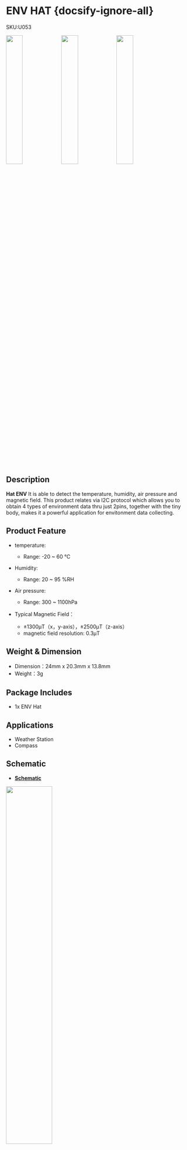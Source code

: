 # ENV HAT {docsify-ignore-all}

<div class="badge badge-pill badge-primary product_sku_tag">SKU:U053</div>

<img src="assets\img\product_pics\hat\env_hat\env_hat_01.jpg" width="30%" height="30%"><img src="assets\img\product_pics\hat\env_hat\env_hat_02.jpg" width="30%" height="30%"><img src="assets\img\product_pics\hat\env_hat\env_hat_03.jpg" width="30%" height="30%">

## Description


**Hat ENV**  It is able to detect the temperature, humidity, air pressure and magnetic field. This product relates via I2C protocol which allows you to obtain 4 types of environment data thru just 2pins, together with the tiny body, makes it a powerful application for envitonment data collecting. 


## Product Feature

- temperature:
    -  Range: -20 ~ 60 ℃
- Humidity:
    -  Range: 20 ~ 95 %RH
- Air pressure:
    -  Range: 300 ~ 1100hPa

- Typical Magnetic Field：
    - ±1300μT（x，y-axis），±2500μT（z-axis）
    - magnetic field resolution: 0.3μT

## Weight & Dimension

- Dimension：24mm x 20.3mm x 13.8mm
- Weight：3g


## Package Includes

- 1x ENV Hat

## Applications

- Weather Station 
- Compass

## Schematic

- **[Schematic](https://github.com/m5stack/M5-Schematic/blob/master/Hat/StickHat_ENV.pdf)**

<img src="assets\img\product_pics\hat\env_hat\env_hat_04.jpg" width="50%" height="50%">

## Links

- **[BMP280 library](https://github.com/adafruit/Adafruit_BMP280_Library)**

- **[BMP280 Datasheet](https://m5stack.oss-cn-shenzhen.aliyuncs.com/resource/docs/datasheet/hat/BMP280-DS001-11_en.pdf)**

- **[DHT12 Datasheet](https://m5stack.oss-cn-shenzhen.aliyuncs.com/resource/docs/datasheet/hat/DHT12_en.pdf)**

- **[BMM150 Datasheet](https://m5stack.oss-cn-shenzhen.aliyuncs.com/resource/docs/datasheet/core/BMM150_datasheet_en.pdf)**


## EasyLoader

>EasyLoader is a concise and fast program writer, which has a built-in case program related to the product. It can be burned to the main control by simple steps to perform a series of function verification. Please install the corresponding driver according to the device type. M5Core host [Please click here to view the CP210X driver installation tutorial](en/arduino/arduino_development), M5StickC/V/T/ATOM series can be used without driver)

<div class="easyloader-box">
    <div style="background-color:white;">
        <div><img src="https://m5stack.oss-cn-shenzhen.aliyuncs.com/image/easyloader_intro.jpg"></div>
        <div class="easyloader-btn">
            <a href="https://m5stack.oss-cn-shenzhen.aliyuncs.com/EasyLoader/Windows/HAT/EasyLoader_ENV_HAT.exe">Windows</a>
            <!-- <a>Linux</a>
            <a>MacOS</a> -->
        </div>
    </div>
    <div>
        <video id="example_video" controls>
            <source src="https://m5stack.oss-cn-shenzhen.aliyuncs.com/video/Product_example_video/HAT/ENV_HAT.mp4" type="video/mp4">
        </video>
        <div class="easyloader-mask">
        <a>
            <svg id="play-btn" t="1583228776634" class="icon" viewBox="0 0 1024 1024" version="1.1" xmlns="http://www.w3.org/2000/svg" p-id="4152" width="75" height="75"><path d="M512 0C229.216 0 0 229.216 0 512s229.216 512 512 512 512-229.216 512-512S794.784 0 512 0z m0 928C282.24 928 96 741.76 96 512S282.24 96 512 96s416 186.24 416 416-186.24 416-416 416zM384 288l384 224-384 224z" p-id="4153" fill="#007aff"></path></svg></a>
            <p>Description:</p>
            <p>Air pressure, temperature and humidity display, magnetic force count value display.</p>
        </div>
    </div>
</div>

## Example

- **UIFlow**

Open http://flow.m5stack.com and Load Demo

<img src="assets/img/product_pics/hat/env_hat/env.png">

- **Arduino**

 Please click [here](https://github.com/m5stack/M5StickC/tree/master/examples/Hat/ENV) to get complete code

### Pin Map

<table>
 <tr><td>M5StickC</td><td>GPIO0</td><td>GPIO26</td><td>5V</td><td>GND</td></tr>
 <tr><td>HAT ENV</td><td>SDA</td><td>SCL</td><td>5V</td><td>GND</td></tr>
</table>

<script>

   var purchase_link = 'https://m5stack.com/collections/m5-unit/products/m5stickc-env-hat';

   anchor_search(purchase_link);
   scrollFunc();

</script>